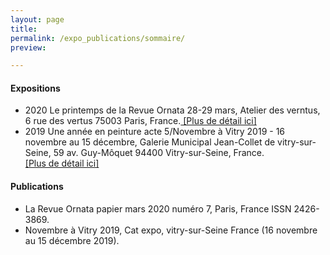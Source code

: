 ```yaml
---
layout: page
title:
permalink: /expo_publications/sommaire/
preview: 

---
```

#### Expositions
- 2020 Le printemps de la Revue Ornata 28-29 mars, Atelier des verntus, 6 rue des vertus 75003 Paris, France.[ [Plus de détail ici] ]({{site.url}}/expo_publications/eurydema_ornata2020/)
- 2019 Une année en peinture acte 5/Novembre à Vitry 2019 - 16 novembre au 15 décembre, Galerie Municipal
Jean-Collet de vitry-sur-Seine, 59 av. Guy-Môquet
94400 Vitry-sur-Seine, France.    
[ [Plus de détail ici]]({{site.url}}/expo_publications/vitry2019/) 

#### Publications

- La Revue Ornata papier mars 2020 numéro 7, Paris, France ISSN 2426-3869.
- Novembre à Vitry 2019, Cat expo, vitry-sur-Seine France (16 novembre au 15 décembre 2019).




